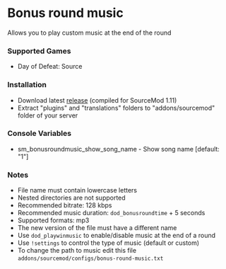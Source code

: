 # Bonus round music

Allows you to play custom music at the end of the round

### Supported Games

* Day of Defeat: Source

### Installation

* Download latest [release](https://github.com/dronelektron/bonus-round-music/releases) (compiled for SourceMod 1.11)
* Extract "plugins" and "translations" folders to "addons/sourcemod" folder of your server

### Console Variables

* sm_bonusroundmusic_show_song_name - Show song name [default: "1"]

### Notes

* File name must contain lowercase letters
* Nested directories are not supported
* Recommended bitrate: 128 kbps
* Recommended music duration: `dod_bonusroundtime` + 5 seconds
* Supported formats: mp3
* The new version of the file must have a different name
* Use `dod_playwinmusic` to enable/disable music at the end of a round
* Use `!settings` to control the type of music (default or custom)
* To change the path to music edit this file `addons/sourcemod/configs/bonus-round-music.txt`
